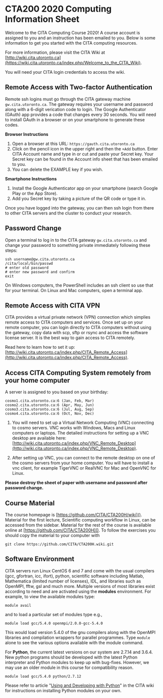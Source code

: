 # CTA200 2020 Computing Information Sheet

Welcome to the CITA Computing Course 2020! A course account is assigned to you and an instruction has been emailed to you. Below is some information to get you started with the CITA computing resources.

For more information, please visit the CITA Wiki at [http://wiki.cita.utoronto.ca](https://wiki.cita.utoronto.ca/index.php/Welcome_to_the_CITA_Wiki).

You will need your CITA login credentials to access the wiki.

## Remote Access with Two-factor Authentication
Remote ssh logins must go through the CITA gateway machine `gw.cita.utoronto.ca`. The gateway
requires your username and password along with a 6-digit verication code to login. The Google Authenticator (GAuth) app provides a code that changes every 30 seconds. You will need to install GAuth in a
browser or on your smartphone to generate these codes.

**Browser Instructions**
1. Open a browser at this URL: `https://gauth.cita.utoronto.ca`
2. Click on the pencil icon in the upper right and then the `+Add` button. Enter CITA Account name and type in or cut and paste your Secret key. Your Secret key can be found in the Account info sheet that has been emailed to you.
3. You can delete the EXAMPLE key if you wish.

**Smartphone Instructions**
1. Install the Google Authenticator app on your smartphone (search Google Play or the App Store).
2. Add you Secret key by taking a picture of the QR code or type it in.

Once you have logged into the gateway, you can then ssh login from there to other CITA servers and the cluster to conduct your research.


## Password Change
Open a terminal to log in to the CITA gateway `gw.cita.utoronto.ca` and change your password to something private immediately following these steps:

```
ssh username@gw.cita.utoronto.ca
/cita/local/bin/passwd
# enter old password
# enter new password and confirm
exit
```
On Windows computers, the PowerShell includes an ssh client so use that for your terminal. On Linux and Mac computers, open a terminal app.

## Remote Access with CITA VPN
CITA provides a virtual private network (VPN) connection which simplies remote access to CITA computers and services. Once set up on your remote computer, you can login directly to CITA computers without using the gateway, copy data with scp, sftp or rsync and access the software license server. It is the best way to gain access to CITA remotely.

Read here to learn how to set it up: [http://wiki.cita.utoronto.ca/index.php/CITA_Remote_Access](http://wiki.cita.utoronto.ca/index.php/CITA_Remote_Access).


## Access CITA Computing System remotely from your home computer

A server is assigned to you based on your birthday:
```
cosmo1.cita.utoronto.ca:6 (Jan, Feb, Mar)
cosmo2.cita.utoronto.ca:6 (Apr, May, Jun)
cosmo3.cita.utoronto.ca:6 (Jul, Aug, Sep)
cosmo4.cita.utoronto.ca:6 (Oct, Nov, Dec)
```
1. You will need to set up a Virtual Network Computing (VNC) connecting to cosmo servers. VNC works with Windows, Macs and Linux computers or laptops. The detailed instructions for setting up a VNC desktop are available here: [http://wiki.cita.utoronto.ca/index.php/VNC_Remote_Desktop](http://wiki.cita.utoronto.ca/index.php/VNC_Remote_Desktop).


2. After setting up VNC, you can connect to the remote desktop on one of the cosmo servers from your home computer. You will have to install a vnc client, for example TigerVNC or RealVNC for Mac and OpenVNC for Linux.


**Please destroy the sheet of paper with username and password after password change.**

## Course Material

The course homepage is [https://github.com/CITA/CTA200H/wiki]().  
Material for the first lecture, Scientific computing workflow in Linux, can be accessed from the sidebar. Material for the rest of the course is available online at [https://github.com/CITA/CTA200H](). To follow the exercises you should copy the material to your computer with

`git clone https://github.com/CITA/CTA200H.wiki.git`

## Software Environment

CITA servers run Linux CentOS 6 and 7 and come with the usual compilers (gcc, gfortran, icc, ifort), python, scientific software including Matlab, Mathematica (limited number of licenses), IDL, and libraries such as OpenMPI, fftw, gsl and much more. Multiple versions of most libraries exist according to need and are activated using the **modules** environment. For example, to view the available modules type:

`module avail`

and to load a particular set of modules type e.g.,

`module load gcc/5.4.0 openmpi/2.0.0-gcc-5.4.0`

This would load version 5.4.0 of the gnu compilers along with the OpenMPI libraries and compilation wrappers for parallel programmes. Type `module` alone to see the various options available with the module command.

For **Python**, the current latest versions on our system are 2.7.14 and 3.6.4. New python programs should be developed with the latest Python interpreter and Python modules to keep up with bug-fixes. However, we may use an older module in this course for compatibility reason.

`module load gcc/5.4.0 python/2.7.12`

Please refer to article "[Using and Developing with Python](https://wiki.cita.utoronto.ca/index.php/Using_and_Developing_with_Python)" in the CITA wiki for instructions on installing Python modules on your own.
